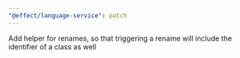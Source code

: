 ```yaml
---
"@effect/language-service": patch
---
```


Add helper for renames, so that triggering a rename will include the identifier of a class as well
